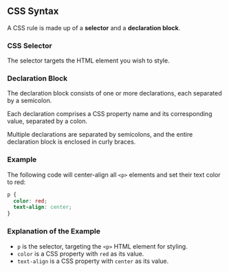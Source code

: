 ## CSS Syntax
A CSS rule is made up of a **selector** and a **declaration block**.
### CSS Selector
The selector targets the HTML element you wish to style.

### Declaration Block
The declaration block consists of one or more declarations, each separated by a semicolon.

Each declaration comprises a CSS property name and its corresponding value, separated by a colon.

Multiple declarations are separated by semicolons, and the entire declaration block is enclosed in curly braces.

### Example
The following code will center-align all `<p>` elements and set their text color to red:

```css
p {
  color: red;
  text-align: center;
}
```

### Explanation of the Example
- `p` is the selector, targeting the `<p>` HTML element for styling.
- `color` is a CSS property with `red` as its value.
- `text-align` is a CSS property with `center` as its value.

